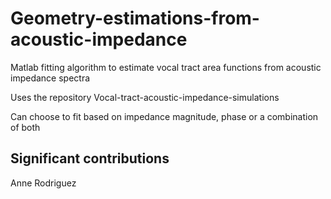 # Geometry-estimations-from-acoustic-impedance
Matlab fitting algorithm to estimate vocal tract area functions from acoustic impedance spectra

Uses the repository Vocal-tract-acoustic-impedance-simulations 

Can choose to fit based on impedance magnitude, phase or a combination of both

## Significant contributions
Anne Rodriguez
